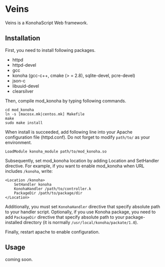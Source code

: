 Veins
=====

Veins is a KonohaScript Web framework.

Installation
------------

First, you need to install following packages.

* httpd
* httpd-devel
* gcc
* konoha (gcc-c++, cmake (> = 2.8), sqlite-devel, pcre-devel)
* json-c
* libuuid-devel
* clearsilver

Then, compile mod\_konoha by typing following commands.

    cd mod_konoha
    ln -s [macosx.mk|centos.mk] Makefile
    make
    sudo make install

When install is succeeded, add following line into your Apache configuration file (httpd.conf). Do not forget to modify `path/to/` as your environment.

    LoadModule konoha_module path/to/mod_konoha.so

Subsequently, set mod\_konoha location by adding Location and SetHandler directive. For example, if you want to enable mod\_konoha when URL includes `/konoha`, write:

    <Location /konoha>
        SetHandler konoha
        KonohaHandler /path/to/controller.k
        PackageDir /path/to/package/dir
    </Location>

Additionally, you must set `KonohaHandler` directive that specify absolute path to your handler script. Optionally, if you use Konoha package, you need to add `PackageDir` directive that specify absolute path to your package-installed directory (it is normally `/usr/local/konoha/packate/1.0`).

Finally, restart apache to enable configuration.

Usage
-----

coming soon.
